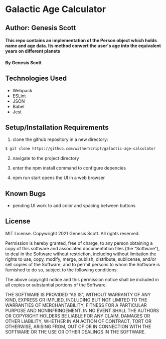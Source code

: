 # Galactic Age Calculator
##  Author: Genesis Scott
#### This repo contains an implementation of the Person object which holds name and age data. Its method convert the user's age into the equivalent years on different planets

#### By Genesis Scott

## Technologies Used

* Webpack
* ESLint
* JSON
* Babel
* Jest

## Setup/Installation Requirements

1. clone the github repository in a new directory:
```bash
$ git clone https://github.com/witherScript/galactic-age-calculator
```
2. navigate to the project directory

3. enter the npm install command to configure depencies

4. npm run start opens the UI in a web browser
## Known Bugs
* pending UI work to add color and spacing between buttons


## License
MIT License. Copywright 2021 Genesis Scott. All rights reserved.

Permission is hereby granted, free of charge, to any person obtaining a copy of this software and associated documentation files (the “Software”), to deal in the Software without restriction, including without limitation the rights to use, copy, modify, merge, publish, distribute, sublicense, and/or sell copies of the Software, and to permit persons to whom the Software is furnished to do so, subject to the following conditions:

The above copyright notice and this permission notice shall be included in all copies or substantial portions of the Software.

THE SOFTWARE IS PROVIDED “AS IS”, WITHOUT WARRANTY OF ANY KIND, EXPRESS OR IMPLIED, INCLUDING BUT NOT LIMITED TO THE WARRANTIES OF MERCHANTABILITY, FITNESS FOR A PARTICULAR PURPOSE AND NONINFRINGEMENT. IN NO EVENT SHALL THE AUTHORS OR COPYRIGHT HOLDERS BE LIABLE FOR ANY CLAIM, DAMAGES OR OTHER LIABILITY, WHETHER IN AN ACTION OF CONTRACT, TORT OR OTHERWISE, ARISING FROM, OUT OF OR IN CONNECTION WITH THE SOFTWARE OR THE USE OR OTHER DEALINGS IN THE SOFTWARE.